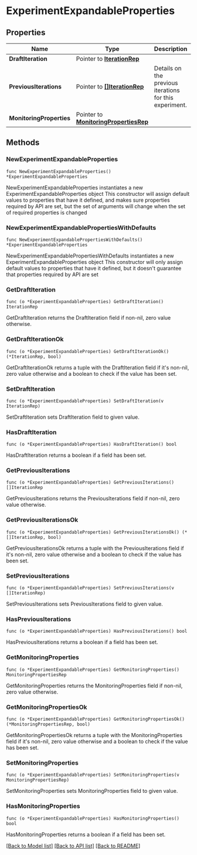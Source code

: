 # ExperimentExpandableProperties

## Properties

Name | Type | Description | Notes
------------ | ------------- | ------------- | -------------
**DraftIteration** | Pointer to [**IterationRep**](IterationRep.md) |  | [optional] 
**PreviousIterations** | Pointer to [**[]IterationRep**](IterationRep.md) | Details on the previous iterations for this experiment. | [optional] 
**MonitoringProperties** | Pointer to [**MonitoringPropertiesRep**](MonitoringPropertiesRep.md) |  | [optional] 

## Methods

### NewExperimentExpandableProperties

`func NewExperimentExpandableProperties() *ExperimentExpandableProperties`

NewExperimentExpandableProperties instantiates a new ExperimentExpandableProperties object
This constructor will assign default values to properties that have it defined,
and makes sure properties required by API are set, but the set of arguments
will change when the set of required properties is changed

### NewExperimentExpandablePropertiesWithDefaults

`func NewExperimentExpandablePropertiesWithDefaults() *ExperimentExpandableProperties`

NewExperimentExpandablePropertiesWithDefaults instantiates a new ExperimentExpandableProperties object
This constructor will only assign default values to properties that have it defined,
but it doesn't guarantee that properties required by API are set

### GetDraftIteration

`func (o *ExperimentExpandableProperties) GetDraftIteration() IterationRep`

GetDraftIteration returns the DraftIteration field if non-nil, zero value otherwise.

### GetDraftIterationOk

`func (o *ExperimentExpandableProperties) GetDraftIterationOk() (*IterationRep, bool)`

GetDraftIterationOk returns a tuple with the DraftIteration field if it's non-nil, zero value otherwise
and a boolean to check if the value has been set.

### SetDraftIteration

`func (o *ExperimentExpandableProperties) SetDraftIteration(v IterationRep)`

SetDraftIteration sets DraftIteration field to given value.

### HasDraftIteration

`func (o *ExperimentExpandableProperties) HasDraftIteration() bool`

HasDraftIteration returns a boolean if a field has been set.

### GetPreviousIterations

`func (o *ExperimentExpandableProperties) GetPreviousIterations() []IterationRep`

GetPreviousIterations returns the PreviousIterations field if non-nil, zero value otherwise.

### GetPreviousIterationsOk

`func (o *ExperimentExpandableProperties) GetPreviousIterationsOk() (*[]IterationRep, bool)`

GetPreviousIterationsOk returns a tuple with the PreviousIterations field if it's non-nil, zero value otherwise
and a boolean to check if the value has been set.

### SetPreviousIterations

`func (o *ExperimentExpandableProperties) SetPreviousIterations(v []IterationRep)`

SetPreviousIterations sets PreviousIterations field to given value.

### HasPreviousIterations

`func (o *ExperimentExpandableProperties) HasPreviousIterations() bool`

HasPreviousIterations returns a boolean if a field has been set.

### GetMonitoringProperties

`func (o *ExperimentExpandableProperties) GetMonitoringProperties() MonitoringPropertiesRep`

GetMonitoringProperties returns the MonitoringProperties field if non-nil, zero value otherwise.

### GetMonitoringPropertiesOk

`func (o *ExperimentExpandableProperties) GetMonitoringPropertiesOk() (*MonitoringPropertiesRep, bool)`

GetMonitoringPropertiesOk returns a tuple with the MonitoringProperties field if it's non-nil, zero value otherwise
and a boolean to check if the value has been set.

### SetMonitoringProperties

`func (o *ExperimentExpandableProperties) SetMonitoringProperties(v MonitoringPropertiesRep)`

SetMonitoringProperties sets MonitoringProperties field to given value.

### HasMonitoringProperties

`func (o *ExperimentExpandableProperties) HasMonitoringProperties() bool`

HasMonitoringProperties returns a boolean if a field has been set.


[[Back to Model list]](../README.md#documentation-for-models) [[Back to API list]](../README.md#documentation-for-api-endpoints) [[Back to README]](../README.md)


